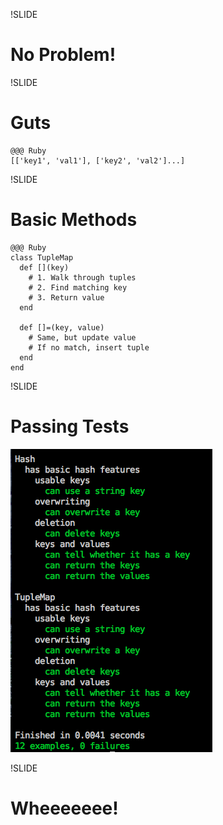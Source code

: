 !SLIDE
# No Problem!

!SLIDE
# Guts

    @@@ Ruby
    [['key1', 'val1'], ['key2', 'val2']...]

!SLIDE
# Basic Methods

    @@@ Ruby
    class TupleMap
      def [](key)
        # 1. Walk through tuples
        # 2. Find matching key
        # 3. Return value
      end

      def []=(key, value)
        # Same, but update value
        # If no match, insert tuple
      end
    end

!SLIDE
# Passing Tests
![Passing Tests](passing_tests.png)

!SLIDE
# Wheeeeeee!
